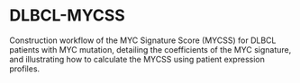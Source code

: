 # DLBCL-MYCSS
Construction workflow of the MYC Signature Score (MYCSS) for DLBCL patients with MYC mutation, detailing the coefficients of the MYC signature, and illustrating how to calculate the MYCSS using patient expression profiles.
